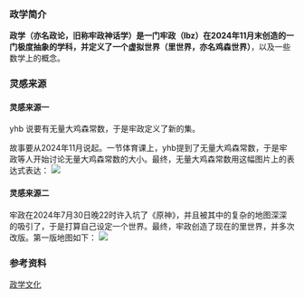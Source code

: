 ### 政学简介

**政学（亦名政论，旧称牢政神话学）**是一门牢政（lbz）在2024年11月末创造的一门极度抽象的学科，并定义了一个虚拟世界**（里世界，亦名鸡森世界）**，以及一些数学上的概念。

### 灵感来源

#### 灵感来源一

yhb 说要有无量大鸡森常数，于是牢政定义了新的集。

故事要从2024年11月说起。一节体育课上，yhb提到了无量大鸡森常数，于是牢政等人开始讨论无量大鸡森常数的大小。最终，无量大鸡森常数用这幅图片上的表达式表达：
![](https://cdn.luogu.com.cn/upload/image_hosting/gbb42m8p.png)

#### 灵感来源二

牢政在2024年7月30日晚22时许入坑了《原神》，并且被其中的复杂的地图深深的吸引了，于是打算自己设定一个世界。最终，牢政创造了现在的里世界，并多次改版。第一版地图如下：
![](https://cdn.luogu.com.cn/upload/image_hosting/o7i2qsjh.png)

### 参考资料

[政学文化](https://ssfz202601.wikidot.com/zheng-xue-culture)
